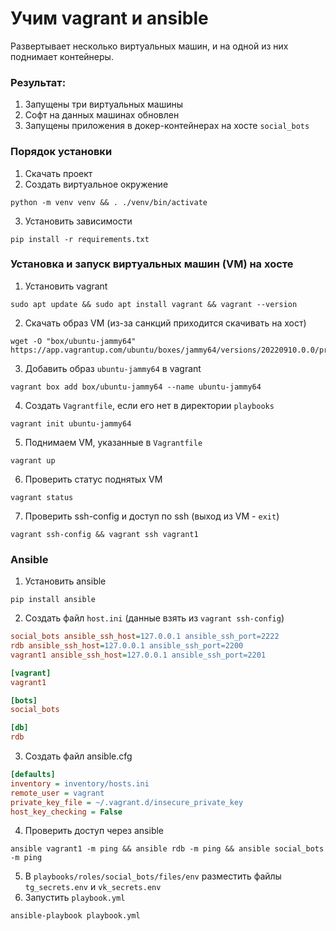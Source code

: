 # Учим vagrant и ansible
Развертывает несколько виртуальных машин, и на одной из них поднимает контейнеры.<br>
### Результат:
1. Запущены три виртуальных машины
2. Софт на данных машинах обновлен
3. Запущены приложения в докер-контейнерах на хосте `social_bots`

### Порядок установки
1. Скачать проект
2. Создать виртуальное окружение
```commandline
python -m venv venv && . ./venv/bin/activate
```
3. Установить зависимости 
```commandline
pip install -r requirements.txt
```

### Установка и запуск виртуальных машин (VM) на хосте
1. Установить vagrant
```commandline
sudo apt update && sudo apt install vagrant && vagrant --version
```

2. Скачать образ VM (из-за санкций приходится скачивать на хост)
```commandline
wget -O "box/ubuntu-jammy64" https://app.vagrantup.com/ubuntu/boxes/jammy64/versions/20220910.0.0/providers/virtualbox.box
```

3. Добавить образ `ubuntu-jammy64` в vagrant
```commandline
vagrant box add box/ubuntu-jammy64 --name ubuntu-jammy64
```

4. Создать `Vagrantfile`, если его нет в директории `playbooks`
```commandline
vagrant init ubuntu-jammy64
```

5. Поднимаем VM, указанные в `Vagrantfile`
```commandline
vagrant up
```

6. Проверить статус поднятых VM
```commandline
vagrant status
```

7. Проверить ssh-config и доступ по ssh (выход из VM - `exit`)
```commandline
vagrant ssh-config && vagrant ssh vagrant1
```

### Ansible
1. Установить ansible
```commandline
pip install ansible
```
2. Создать файл `host.ini` (данные взять из `vagrant ssh-config`)
```ini
social_bots ansible_ssh_host=127.0.0.1 ansible_ssh_port=2222
rdb ansible_ssh_host=127.0.0.1 ansible_ssh_port=2200
vagrant1 ansible_ssh_host=127.0.0.1 ansible_ssh_port=2201

[vagrant]
vagrant1

[bots]
social_bots

[db]
rdb

```
3. Создать файл ansible.cfg
```ini
[defaults]
inventory = inventory/hosts.ini
remote_user = vagrant
private_key_file = ~/.vagrant.d/insecure_private_key
host_key_checking = False
```
4. Проверить доступ через ansible
```commandline
ansible vagrant1 -m ping && ansible rdb -m ping && ansible social_bots -m ping 
```
5. В `playbooks/roles/social_bots/files/env` разместить файлы `tg_secrets.env` и `vk_secrets.env`
6. Запустить `playbook.yml`
```commandline
ansible-playbook playbook.yml
```

